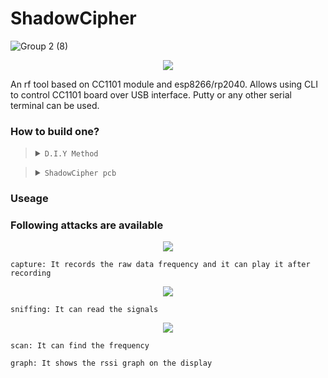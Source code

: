 # ShadowCipher

![Group 2 (8)](https://github.com/user-attachments/assets/3824f866-1a87-45c2-bef3-ccbfc522f87c)


<p align="center">

  <img src="https://github.com/user-attachments/assets/96e64260-c2ab-4ebe-bd9b-694cce7289d2">

</p>

An rf tool based on CC1101 module and esp8266/rp2040.
Allows using CLI to control CC1101 board over USB interface. Putty or any other serial terminal can be used.


### How to build one?
> <details><summary><code>D.I.Y Method</code></summary><ul>
>   <br>
>   <li>Just connect an CC1101 to RP2040 by the schematic link below</li>
>   <br>
>   <li>https://github.com/WR117H/ShadowCipher/assets/97615989/6da47cfb-2334-4604-b99e-271cfd8e5fa5</li>
>   <br>
>   <li>by using `python setup.py --port [port] --update True` You can just update or install the ShadowCipher firmware on your device </li>

> </ul></details>
> <details><summary><code>ShadowCipher pcb</code></summary><ul>
>   <br>
>   <li>Comming soon ...</li>
> </ul></details>

### Useage


### Following attacks are available


<p align="center">
  <img src="https://github.com/WR117H/ShadowCipher/assets/97615989/fc82034d-eedc-4a04-af8e-9e0fb5be9ce4">
</p>

`capture: It records the raw data frequency and it can play it after recording`


<p align="center">

  <img src="https://github.com/WR117H/ShadowCipher/assets/97615989/fc82034d-eedc-4a04-af8e-9e0fb5be9ce4">

</p>

`sniffing: It can read the signals`


<p align="center">
  <img src="https://github.com/WR117H/ShadowCipher/assets/97615989/cbaa6186-0684-49d7-83c0-ae99c946a0f9">
</p>

`scan: It can find the frequency`


`graph: It shows the rssi graph on the display`


